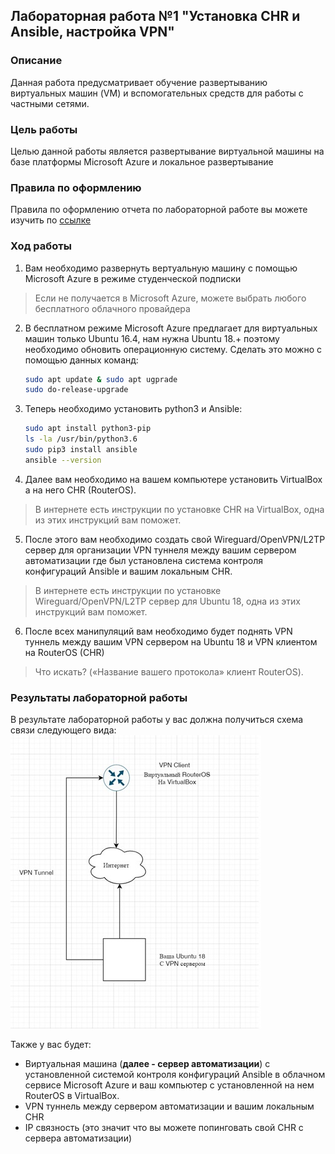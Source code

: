 ## Лабораторная работа №1 "Установка CHR и Ansible, настройка VPN"
### Описание
Данная работа предусматривает обучение развертыванию виртуальных машин (VM) и вспомогательных средств для работы с частными сетями.

### Цель работы
Целью данной работы является развертывание виртуальной машины на базе платформы Microsoft Azure и локальное развертывание

### Правила по оформлению

Правила по оформлению отчета по лабораторной работе вы можете изучить по [ссылке](../reportdesign.md)

### Ход работы

1. Вам необходимо развернуть вертуальную машину с помощью Microsoft Azure в режиме студенческой подписки
> Если не получается в Microsoft Azure, можете выбрать любого бесплатного облачного провайдера
2. В бесплатном режиме Microsoft Azure предлагает для виртуальных машин только Ubuntu 16.4, нам нужна Ubuntu 18.+ поэтому необходимо обновить операционную систему. Сделать это можно с помощью данных команд:
   
   ```bash
   sudo apt update & sudo apt ugprade
   sudo do-release-upgrade
   ```

3. Теперь необходимо установить python3 и Ansible:
   
   ```bash
   sudo apt install python3-pip
   ls -la /usr/bin/python3.6
   sudo pip3 install ansible
   ansible --version
   ```

4. Далее вам необходимо на вашем компьютере установить VirtualBox а на него CHR (RouterOS).
> В интернете есть инструкции по установке CHR на VirtualBox, одна из этих инструкций вам поможет.

5. После этого вам необходимо создать свой Wireguard/OpenVPN/L2TP сервер для организации VPN туннеля между вашим сервером автоматизации где был установлена система контроля конфигураций Ansible и вашим локальным CHR. 
> В интернете есть инструкции по установке Wireguard/OpenVPN/L2TP сервер для Ubuntu 18, одна из этих инструкций вам поможет.

6. После всех манипуляций вам необходимо будет поднять VPN туннель между вашим VPN сервером на Ubuntu 18 и VPN клиентом на RouterOS (CHR) 
> Что искать? («Название вашего протокола» клиент RouterOS).

### Результаты лабораторной работы
В результате лабораторной работы у вас должна получиться схема связи следующего вида:
![Схема](Scheme.jpg)

Также у вас будет:
- Виртуальная машина (**далее - сервер автоматизации**) с установленной системой контроля конфигураций Ansible в облачном сервисе Microsoft Azure и ваш компьютер с установленной на нем RouterOS в VirtualBox.
- VPN туннель между сервером автоматизации и вашим локальным CHR
- IP связность (это значит что вы можете попинговать свой CHR с сервера автоматизации)